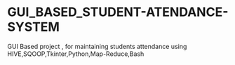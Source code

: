 # GUI_BASED_STUDENT-ATENDANCE-SYSTEM
GUI Based project , for maintaining students attendance using HIVE,SQOOP,Tkinter,Python,Map-Reduce,Bash

